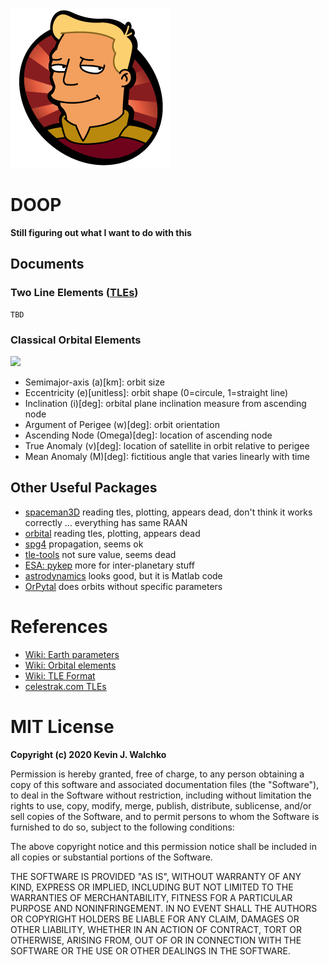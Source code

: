 ![](pics/zapp.png)

# DOOP

**Still figuring out what I want to do with this**

## Documents

### Two Line Elements ([TLEs](docs/tle/tle.md))

```
TBD
```

### Classical Orbital Elements

![](https://upload.wikimedia.org/wikipedia/commons/thumb/e/eb/Orbit1.svg/266px-Orbit1.svg.png)

- Semimajor-axis (a)[km]: orbit size
- Eccentricity (e)[unitless]: orbit shape (0=circule, 1=straight line)
- Inclination (i)[deg]: orbital plane inclination measure from ascending node
- Argument of Perigee (w)[deg]: orbit orientation
- Ascending Node (Omega)[deg]: location of ascending node
- True Anomaly (v)[deg]: location of satellite in orbit relative to perigee
- Mean Anomaly (M)[deg]: fictitious angle that varies linearly with time

## Other Useful Packages

- [spaceman3D](https://github.com/Jaseibert/spaceman3D) reading tles, plotting, appears dead, don't think it works correctly ... everything has same RAAN
- [orbital](https://github.com/RazerM/orbital) reading tles, plotting, appears dead
- [spg4](https://github.com/brandon-rhodes/python-sgp4) propagation, seems ok
- [tle-tools](https://pypi.org/project/TLE-tools/) not sure value, seems dead
- [ESA: pykep](https://esa.github.io/pykep/index.html) more for inter-planetary stuff
- [astrodynamics](https://github.com/dinkelk/astrodynamics) looks good, but it is Matlab code
- [OrPytal](https://github.com/nicklafarge/OrPytal) does orbits without specific parameters

# References

- [Wiki: Earth parameters](https://en.wikipedia.org/wiki/Earth)
- [Wiki: Orbital elements](https://en.wikipedia.org/wiki/Orbital_elements)
- [Wiki: TLE Format](https://en.wikipedia.org/wiki/Two-line_element_set)
- [celestrak.com TLEs](https://celestrak.com/NORAD/elements/)

# MIT License

**Copyright (c) 2020 Kevin J. Walchko**

Permission is hereby granted, free of charge, to any person obtaining a copy
of this software and associated documentation files (the "Software"), to deal
in the Software without restriction, including without limitation the rights
to use, copy, modify, merge, publish, distribute, sublicense, and/or sell
copies of the Software, and to permit persons to whom the Software is
furnished to do so, subject to the following conditions:

The above copyright notice and this permission notice shall be included in all
copies or substantial portions of the Software.

THE SOFTWARE IS PROVIDED "AS IS", WITHOUT WARRANTY OF ANY KIND, EXPRESS OR
IMPLIED, INCLUDING BUT NOT LIMITED TO THE WARRANTIES OF MERCHANTABILITY,
FITNESS FOR A PARTICULAR PURPOSE AND NONINFRINGEMENT. IN NO EVENT SHALL THE
AUTHORS OR COPYRIGHT HOLDERS BE LIABLE FOR ANY CLAIM, DAMAGES OR OTHER
LIABILITY, WHETHER IN AN ACTION OF CONTRACT, TORT OR OTHERWISE, ARISING FROM,
OUT OF OR IN CONNECTION WITH THE SOFTWARE OR THE USE OR OTHER DEALINGS IN THE
SOFTWARE.
